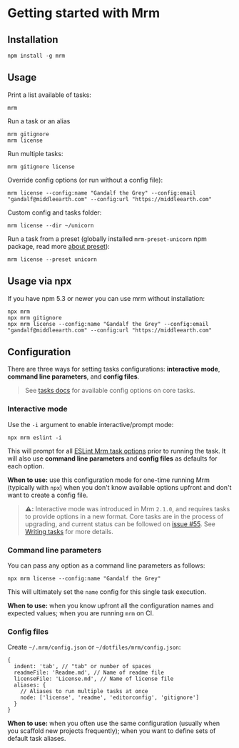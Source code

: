 # Getting started with Mrm

## Installation

```
npm install -g mrm
```

## Usage

Print a list available of tasks:

```shell
mrm
```

Run a task or an alias

```shell
mrm gitignore
mrm license
```

Run multiple tasks:

```shell
mrm gitignore license
```

Override config options (or run without a config file):

```shell
mrm license --config:name "Gandalf the Grey" --config:email "gandalf@middleearth.com" --config:url "https://middleearth.com"
```

Custom config and tasks folder:

```shell
mrm license --dir ~/unicorn
```

Run a task from a preset (globally installed `mrm-preset-unicorn` npm package, read more [about preset](#custom-presets)):

```shell
mrm license --preset unicorn
```

## Usage via npx

If you have npm 5.3 or newer you can use mrm without installation:

```shell
npx mrm
npx mrm gitignore
npx mrm license --config:name "Gandalf the Grey" --config:email "gandalf@middleearth.com" --config:url "https://middleearth.com"
```

## Configuration

There are three ways for setting tasks configurations: **interactive mode**, **command line parameters**, and **config files**.

> See [tasks docs](../Readme.md#tasks) for available config options on core tasks.

### Interactive mode

Use the `-i` argument to enable interactive/prompt mode:

```shell
npx mrm eslint -i
```

This will prompt for all [ESLint Mrm task options](https://github.com/sapegin/mrm/tree/master/packages/mrm-task-eslint#options) prior to running the task. It will also use **command line parameters** and **config files** as defaults for each option.

**When to use:** use this configuration mode for one-time running Mrm (typically with `npx`) when you don't know available options upfront and don't want to create a config file.

> **:warning::** Interactive mode was introduced in Mrm `2.1.0`, and requires tasks to provide options in a new format. Core tasks are in the process of upgrading, and current status can be followed on [issue #55](https://github.com/sapegin/mrm/issues/55). See [Writing tasks](./Writing_tasks.md) for more details.

### Command line parameters

You can pass any option as a command line parameters as follows:

```shell
npx mrm license --config:name "Gandalf the Grey"
```

This will ultimately set the `name` config for this single task execution.

**When to use:** when you know upfront all the configuration names and expected values; when you are running `mrm` on CI.

### Config files

Create `~/.mrm/config.json` or `~/dotfiles/mrm/config.json`:

```json5
{
  indent: 'tab', // "tab" or number of spaces
  readmeFile: 'Readme.md', // Name of readme file
  licenseFile: 'License.md', // Name of license file
  aliases: {
    // Aliases to run multiple tasks at once
    node: ['license', 'readme', 'editorconfig', 'gitignore']
  }
}
```

**When to use:** when you often use the same configuration (usually when you scaffold new projects frequently); when you want to define sets of default task aliases.
